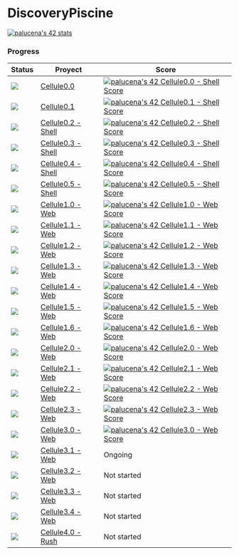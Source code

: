 # DiscoveryPiscine

[![palucena's 42 stats](https://badge42.vercel.app/api/v2/clh0rcvvr004008ms8n3f7co8/stats?cursusId=3&coalitionId=piscine)](https://github.com/JaeSeoKim/badge42)

### Progress

| Status  | Proyect | Score|
| ---   | --- | --- |
| ![](https://geps.dev/progress/100) | [Cellule0.0](https://cdn.intra.42.fr/pdf/pdf/54781/en.subject.pdf) | [![palucena's 42 Cellule0.0 - Shell Score](https://badge42.vercel.app/api/v2/clh0rcvvr004008ms8n3f7co8/project/3092514)](https://github.com/JaeSeoKim/badge42) |
| ![](https://geps.dev/progress/100) | [Cellule0.1](https://cdn.intra.42.fr/pdf/pdf/54784/en.subject.pdf) | [![palucena's 42 Cellule0.1 - Shell Score](https://badge42.vercel.app/api/v2/clh0rcvvr004008ms8n3f7co8/project/3092664)](https://github.com/JaeSeoKim/badge42) |
| ![](https://geps.dev/progress/100) | [Cellule0.2 - Shell](https://cdn.intra.42.fr/pdf/pdf/54787/en.subject.pdf) | [![palucena's 42 Cellule0.2 - Shell Score](https://badge42.vercel.app/api/v2/clh0rcvvr004008ms8n3f7co8/project/3092866)](https://github.com/JaeSeoKim/badge42) |
| ![](https://geps.dev/progress/100) | [Cellule0.3 - Shell](https://cdn.intra.42.fr/pdf/pdf/54790/en.subject.pdf) | [![palucena's 42 Cellule0.3 - Shell Score](https://badge42.vercel.app/api/v2/clh0rcvvr004008ms8n3f7co8/project/3093818)](https://github.com/JaeSeoKim/badge42) |
| ![](https://geps.dev/progress/100) | [Cellule0.4 - Shell](https://cdn.intra.42.fr/pdf/pdf/53765/en.subject.pdf) | [![palucena's 42 Cellule0.4 - Shell Score](https://badge42.vercel.app/api/v2/clh0rcvvr004008ms8n3f7co8/project/3093941)](https://github.com/JaeSeoKim/badge42) |
| ![](https://geps.dev/progress/100) | [Cellule0.5 - Shell](https://cdn.intra.42.fr/pdf/pdf/54793/en.subject.pdf) | [![palucena's 42 Cellule0.5 - Shell Score](https://badge42.vercel.app/api/v2/clh0rcvvr004008ms8n3f7co8/project/3094123)](https://github.com/JaeSeoKim/badge42) |
| ![](https://geps.dev/progress/100) | [Cellule1.0 - Web](https://cdn.intra.42.fr/pdf/pdf/54796/en.subject.pdf) | [![palucena's 42 Cellule1.0 - Web Score](https://badge42.vercel.app/api/v2/clh0rcvvr004008ms8n3f7co8/project/3092991)](https://github.com/JaeSeoKim/badge42) |
| ![](https://geps.dev/progress/100) | [Cellule1.1 - Web](https://cdn.intra.42.fr/pdf/pdf/54799/en.subject.pdf) | [![palucena's 42 Cellule1.1 - Web Score](https://badge42.vercel.app/api/v2/clh0rcvvr004008ms8n3f7co8/project/3093190)](https://github.com/JaeSeoKim/badge42) |
| ![](https://geps.dev/progress/100) | [Cellule1.2 - Web](https://cdn.intra.42.fr/pdf/pdf/67771/en.subject.pdf) | [![palucena's 42 Cellule1.2 - Web Score](https://badge42.vercel.app/api/v2/clh0rcvvr004008ms8n3f7co8/project/3093450)](https://github.com/JaeSeoKim/badge42) |
| ![](https://geps.dev/progress/100) |  [Cellule1.3 - Web](https://cdn.intra.42.fr/pdf/pdf/54805/en.subject.pdf)  | [![palucena's 42 Cellule1.3 - Web Score](https://badge42.vercel.app/api/v2/clh0rcvvr004008ms8n3f7co8/project/3093921)](https://github.com/JaeSeoKim/badge42) |
| ![](https://geps.dev/progress/100) |  [Cellule1.4 - Web](https://cdn.intra.42.fr/pdf/pdf/54808/en.subject.pdf)  | [![palucena's 42 Cellule1.4 - Web Score](https://badge42.vercel.app/api/v2/clh0rcvvr004008ms8n3f7co8/project/3094125)](https://github.com/JaeSeoKim/badge42) |
| ![](https://geps.dev/progress/100) |  [Cellule1.5 - Web](https://cdn.intra.42.fr/pdf/pdf/54811/en.subject.pdf)  | [![palucena's 42 Cellule1.5 - Web Score](https://badge42.vercel.app/api/v2/clh0rcvvr004008ms8n3f7co8/project/3094356)](https://github.com/JaeSeoKim/badge42) |
| ![](https://geps.dev/progress/100) |  [Cellule1.6 - Web](https://cdn.intra.42.fr/pdf/pdf/54814/en.subject.pdf)  | [![palucena's 42 Cellule1.6 - Web Score](https://badge42.vercel.app/api/v2/clh0rcvvr004008ms8n3f7co8/project/3094435)](https://github.com/JaeSeoKim/badge42) |
| ![](https://geps.dev/progress/100) |  [Cellule2.0 - Web](https://cdn.intra.42.fr/pdf/pdf/54817/en.subject.pdf)  | [![palucena's 42 Cellule2.0 - Web Score](https://badge42.vercel.app/api/v2/clh0rcvvr004008ms8n3f7co8/project/3094522)](https://github.com/JaeSeoKim/badge42) |
| ![](https://geps.dev/progress/100) |  [Cellule2.1 - Web](https://cdn.intra.42.fr/pdf/pdf/53768/en.subject.pdf)  | [![palucena's 42 Cellule2.1 - Web Score](https://badge42.vercel.app/api/v2/clh0rcvvr004008ms8n3f7co8/project/3094592)](https://github.com/JaeSeoKim/badge42) |
| ![](https://geps.dev/progress/100) |  [Cellule2.2 - Web](https://cdn.intra.42.fr/pdf/pdf/54820/en.subject.pdf)  | [![palucena's 42 Cellule2.2 - Web Score](https://badge42.vercel.app/api/v2/clh0rcvvr004008ms8n3f7co8/project/3095407)](https://github.com/JaeSeoKim/badge42) |
| ![](https://geps.dev/progress/100) |  [Cellule2.3 - Web](https://cdn.intra.42.fr/pdf/pdf/71632/en.subject.pdf)  | [![palucena's 42 Cellule2.3 - Web Score](https://badge42.vercel.app/api/v2/clh0rcvvr004008ms8n3f7co8/project/3095747)](https://github.com/JaeSeoKim/badge42) |
| ![](https://geps.dev/progress/100) |  [Cellule3.0 - Web](https://cdn.intra.42.fr/pdf/pdf/71585/en.subject.pdf)  | [![palucena's 42 Cellule3.0 - Web Score](https://badge42.vercel.app/api/v2/clh0rcvvr004008ms8n3f7co8/project/3096848)](https://github.com/JaeSeoKim/badge42) |
| ![](https://geps.dev/progress/60) |  [Cellule3.1 - Web](https://cdn.intra.42.fr/pdf/pdf/71588/en.subject.pdf)  | Ongoing |
| ![](https://geps.dev/progress/0) |  [Cellule3.2 - Web](https://cdn.intra.42.fr/pdf/pdf/71591/en.subject.pdf)  | Not started |
| ![](https://geps.dev/progress/0) |  [Cellule3.3 - Web](https://cdn.intra.42.fr/pdf/pdf/71594/en.subject.pdf)  | Not started |
| ![](https://geps.dev/progress/0) |  [Cellule3.4 - Web](https://cdn.intra.42.fr/pdf/pdf/71597/en.subject.pdf)  | Not started |
| ![](https://geps.dev/progress/0) | [Cellule4.0 - Rush](https://cdn.intra.42.fr/pdf/pdf/58246/en.subject.pdf)  | Not started |
